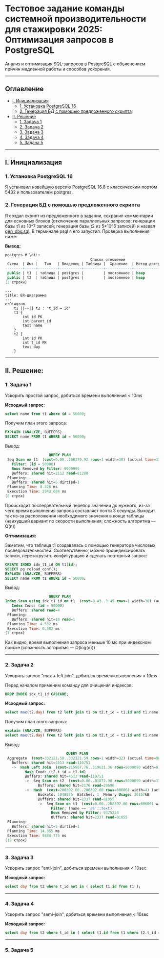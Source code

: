 # Тестовое задание команды системной производительности для стажировки 2025: Оптимизация запросов в PostgreSQL

Анализ и оптимизация SQL-запросов в PostgreSQL с объяснением причин медленной работы и способов ускорения.

---

## Оглавление

- [I. Инициализация](#i-ициализация)
  - [1. Установка PostgreSQL 16](#1-установка-postgresql-16)
  - [2. Генерация БД с помощью предложенного скрипта](#2-генерация-бд-с-помощью-предложенного-скрипта)
- [II. Решение](#ii-решение)
  - [1. Задача 1](#1-задача-1)
  - [2. Задача 2](#2-задача-2)
  - [3. Задача 3](#3-задача-3)
  - [4. Задача 4](#4-задача-4)
  - [5. Задача 5](#5-задача-5)

---

## I. Инициализация

### 1. Установка PostgreSQL 16

Я установил новейшую версию PostgreSQL 16.8 с классическим портом 5432 и пользователем postgres.

### 2. Генерация БД с помощью предложенного скрипта

Я создал скрипт из предложенного в задании, сохранил комментарии для основных блоков (отключение параллельных запросов; генерация базы t1 из 10^7 записей; генерация базы t2 из 5*10^6 записей) и назвал [gen_dbs.sql](gen_dbs.sql). 
В терминале psql я его запустил. Проверка выполнения ниже:

**Вывод:**

```sql
postgres-# \dti+
                                       Список отношений
 Схема  | Имя |   Тип   | Владелец | Таблица |  Хранение  | Метод доступа | Размер | Описание
--------+-----+---------+----------+---------+------------+---------------+--------+----------
 public | t1  | таблица | postgres |         | постоянное | heap          | 652 MB |
 public | t2  | таблица | postgres |         | постоянное | heap          | 249 MB |
(2 строки)
```

```mermaid
---
title: ER-диаграмма
---
erDiagram
    t1 ||--|{ t2 : "t_id → id"
    t1 {
        int id PK
        int parent_id
        text name
    }
    t2 {
        int id PK
        int t_id FK
        text day
    }
```

---

## II. Решение:

### 1. Задача 1

Ускорить простой запроc, добиться времени выполнения < 10ms

**Исходный запрос:**

``` sql
select name from t1 where id = 50000;
```
Получим план этого запроса:

``` sql
EXPLAIN (ANALYZE, BUFFERS)
SELECT name FROM t1 WHERE id = 50000;
```

Вывод:

```sql
                    QUERY PLAN
 Seq Scan on t1  (cost=0.00..208379.92 rows=1 width=30) (actual time=13.877..2941.615 rows=1 loops=1)
   Filter: (id = 50000)
   Rows Removed by Filter: 9999999
   Buffers: shared hit=2112 read=81280
 Planning:
   Buffers: shared hit=5 dirtied=1
 Planning Time: 8.826 ms
 Execution Time: 2943.684 ms
(8 строк)
```

Происходит последовательный перебор значений до нужного, из-за чего время выполнения запроса составляет почти 3 секунды. Выходит так из-за расположения необходимого значения в конце таблицы (наихудший вариант по скорости выполнения; сложность алгоритма — O(n))

**Оптимизация:**

Заметим, что таблица t1 создавалась с помощью генератора числовых последовательностей. Соответственно, можно проиндексировать записи, перезагрузить конфигурацию и сделать повторный запрос:

```sql
CREATE INDEX idx_t1_id ON t1(id);
SELECT pg_reload_conf();
EXPLAIN (ANALYZE, BUFFERS)
SELECT name FROM t1 WHERE id = 50000;
```

Вывод:

```sql
                    QUERY PLAN
Index Scan using idx_t1_id on t1  (cost=0.43..3.45 rows=1 width=30) (actual time=0.524..0.528 rows=1 loops=1)
   Index Cond: (id = 50000)
   Buffers: shared read=4
 Planning:
   Buffers: shared hit=18 read=1
 Planning Time: 4.532 ms
 Execution Time: 0.982 ms
(7 строк)
```
Как видно, время выполнения запроса меньше 10 мс при индексном поиске (сложность алгоритмя — O(log(n)))

---

### 2. Задача 2

Ускорить запрос "max + left join", добиться времени выполнения < 10ms

Перед началом применим команду для очищения индексов:

```sql
DROP INDEX idx_t1_id CASCADE;
```

**Исходный запрос:**

``` sql
select max(t2.day) from t2 left join t1 on t2.t_id = t1.id and t1.name like 'a%';
```
Получим план этого запроса:

``` sql
explain (ANALYZE, BUFFERS)
select max(t2.day) from t2 left join t1 on t2.t_id = t1.id and t1.name like 'a%';
```

Вывод:

```sql
                            QUERY PLAN
 Aggregate  (cost=332121.58..332121.59 rows=1 width=32) (actual time=9880.463..9880.465 rows=1 loops=1)
   Buffers: shared hit=4513 read=110751
   ->  Hash Left Join  (cost=215967.76..319621.36 rows=5000090 width=9) (actual time=3367.583..6890.569 rows=5000000 loops=1)
         Hash Cond: (t2.t_id = t1.id)
         Buffers: shared hit=4513 read=110751
         ->  Seq Scan on t2  (cost=0.00..81872.90 rows=5000090 width=13) (actual time=1.099..920.136 rows=5000000 loops=1)
               Buffers: shared hit=2176 read=29696
         ->  Hash  (cost=208392.00..208392.00 rows=606061 width=4) (actual time=3362.394..3362.395 rows=624766 loops=1)
               Buckets: 1048576  Batches: 1  Memory Usage: 30157kB
               Buffers: shared hit=2337 read=81055
               ->  Seq Scan on t1  (cost=0.00..208392.00 rows=606061 width=4) (actual time=0.138..3067.305 rows=624766 loops=1)
                     Filter: (name ~~ 'a%'::text)
                     Rows Removed by Filter: 9375234
                     Buffers: shared hit=2337 read=81055
 Planning:
   Buffers: shared hit=5 dirtied=1
 Planning Time: 14.855 ms
 Execution Time: 9884.775 ms
(18 строк)
```

---

### 3. Задача 3

Ускорить запрос "anti-join", добиться времени выполнения < 10sec

**Исходный запрос:**

``` sql
select day from t2 where t_id not in ( select t1.id from t1 );
```

---

### 4. Задача 4

Ускорить запрос "semi-join", добиться времени выполнения < 10sec

**Исходный запрос:**

``` sql
select day from t2 where t_id in ( select t1.id from t1 where t2.t_id = t1.id) and day > to_char(date_trunc('day',now()- '1 months'::interval),'yyyymmdd');
```

---

### 5. Задача 5